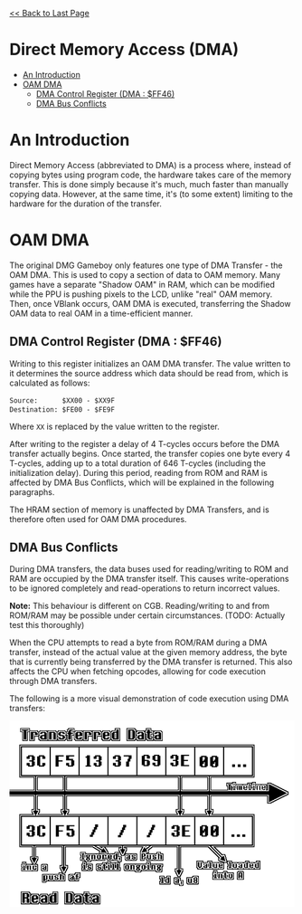 [<< Back to Last Page](../)

# Direct Memory Access (DMA)

- [An Introduction](#an-introduction)
- [OAM DMA](#oam-dma)
  * [DMA Control Register (DMA : $FF46)](#dma-control-register--dma----ff46-)
  * [DMA Bus Conflicts](#dma-bus-conflicts)

# An Introduction

Direct Memory Access (abbreviated to DMA) is a process where, instead of copying bytes using program code, the hardware takes care of the memory transfer. This is done simply because it's much, much faster than manually copying data. However, at the same time, it's (to some extent) limiting to the hardware for the duration of the transfer.

# OAM DMA

The original DMG Gameboy only features one type of DMA Transfer - the OAM DMA. This is used to copy a section of data to OAM memory. Many games have a separate "Shadow OAM" in RAM, which can be modified while the PPU is pushing pixels to the LCD, unlike "real" OAM memory. Then, once VBlank occurs, OAM DMA is executed, transferring the Shadow OAM data to real OAM in a time-efficient manner.

## DMA Control Register (DMA : $FF46)

Writing to this register initializes an OAM DMA transfer. The value written to it determines the source address which data should be read from, which is calculated as follows:

```
Source:      $XX00 - $XX9F
Destination: $FE00 - $FE9F
```

Where `XX` is replaced by the value written to the register.

After writing to the register a delay of 4 T-cycles occurs before the DMA transfer actually begins. Once started, the transfer copies one byte every 4 T-cycles, adding up to a total duration of 646 T-cycles (including the initialization delay). During this period, reading from ROM and RAM is affected by DMA Bus Conflicts, which will be explained in the following paragraphs.

The HRAM section of memory is unaffected by DMA Transfers, and is therefore often used for OAM DMA procedures.

## DMA Bus Conflicts

During DMA transfers, the data buses used for reading/writing to ROM and RAM are occupied by the DMA transfer itself. This causes write-operations to be ignored completely and read-operations to return incorrect values.

**Note:** This behaviour is different on CGB. Reading/writing to and from ROM/RAM may be possible under certain circumstances. (TODO: Actually test this thoroughly)

When the CPU attempts to read a byte from ROM/RAM during a DMA transfer, instead of the actual value at the given memory address, the byte that is currently being transferred by the DMA transfer is returned. This also affects the CPU when fetching opcodes, allowing for code execution through DMA transfers.

The following is a more visual demonstration of code execution using DMA transfers:

![dmaexec](./dmaexec.png)